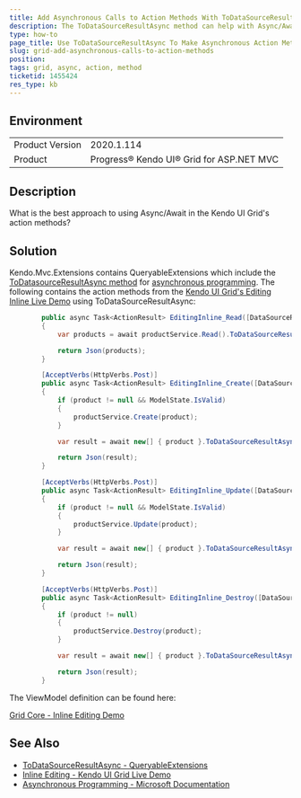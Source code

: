 ```yaml
---
title: Add Asynchronous Calls to Action Methods With ToDataSourceResultAsync
description: The ToDataSourceResultAsync method can help with Async/Await functionality in Action Methods for the Kendo UI Grid's controller.
type: how-to
page_title: Use ToDataSourceResultAsync To Make Asynchronous Action Methods
slug: grid-add-asynchronous-calls-to-action-methods
position: 
tags: grid, async, action, method
ticketid: 1455424
res_type: kb
---
```


## Environment
<table>
	<tbody>
		<tr>
			<td>Product Version</td>
			<td>2020.1.114</td>
		</tr>
		<tr>
			<td>Product</td>
			<td>Progress® Kendo UI® Grid for ASP.NET MVC</td>
		</tr>
	</tbody>
</table>


## Description
What is the best approach to using Async/Await in the Kendo UI Grid's action methods? 

## Solution
Kendo.Mvc.Extensions contains QueryableExtensions which include the [ToDatasourceResultAsync method](https://docs.telerik.com/aspnet-mvc/api/kendo.mvc.extensions/queryableextensions#todatasourceresultasyncsystemdatadatatablekendomvcuidatasourcerequest) for [asynchronous programming](https://docs.microsoft.com/en-us/dotnet/csharp/programming-guide/concepts/async/).  The following contains the action methods from the [Kendo UI Grid's Editing Inline Live Demo](https://demos.telerik.com/aspnet-mvc/grid/editing-inline) using ToDataSourceResultAsync:

```C#
        public async Task<ActionResult> EditingInline_Read([DataSourceRequest] DataSourceRequest request)
        {
            var products = await productService.Read().ToDataSourceResultAsync(request);

            return Json(products);
        }

        [AcceptVerbs(HttpVerbs.Post)]
        public async Task<ActionResult> EditingInline_Create([DataSourceRequest] DataSourceRequest request, ProductViewModel product)
        {
            if (product != null && ModelState.IsValid)
            {
                productService.Create(product);
            }

            var result = await new[] { product }.ToDataSourceResultAsync(request, ModelState);

            return Json(result);
        }

        [AcceptVerbs(HttpVerbs.Post)]
        public async Task<ActionResult> EditingInline_Update([DataSourceRequest] DataSourceRequest request, ProductViewModel product)
        {
            if (product != null && ModelState.IsValid)
            {
                productService.Update(product);
            }

            var result = await new[] { product }.ToDataSourceResultAsync(request, ModelState);

            return Json(result);
        }

        [AcceptVerbs(HttpVerbs.Post)]
        public async Task<ActionResult> EditingInline_Destroy([DataSourceRequest] DataSourceRequest request, ProductViewModel product)
        {
            if (product != null)
            {
                productService.Destroy(product);
            }

            var result = await new[] { product }.ToDataSourceResultAsync(request, ModelState);

            return Json(result);
        }
```

The ViewModel definition can be found here:

[Grid Core - Inline Editing Demo](https://demos.telerik.com/aspnet-core/grid/editing-inline)


## See Also
* [ToDataSourceResultAsync - QueryableExtensions](https://docs.telerik.com/aspnet-mvc/api/kendo.mvc.extensions/queryableextensions#todatasourceresultasyncsystemdatadatatablekendomvcuidatasourcerequest)
* [Inline Editing - Kendo UI Grid Live Demo](https://demos.telerik.com/aspnet-mvc/grid/editing-inline)
* [Asynchronous Programming - Microsoft Documentation](https://docs.microsoft.com/en-us/dotnet/csharp/programming-guide/concepts/async/)

